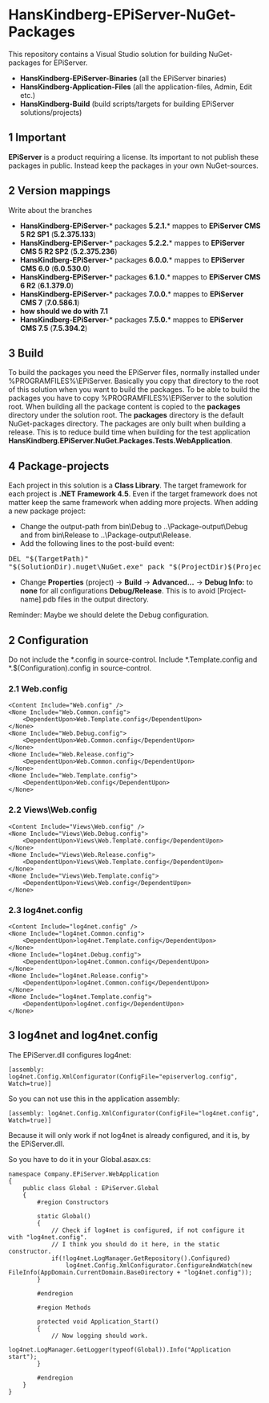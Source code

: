# HansKindberg-EPiServer-NuGet-Packages
This repository contains a Visual Studio solution for building NuGet-packages for EPiServer.
- **HansKindberg-EPiServer-Binaries** (all the EPiServer binaries)
- **HansKindberg-Application-Files** (all the application-files, Admin, Edit etc.)
- **HansKindberg-Build** (build scripts/targets for building EPiServer solutions/projects)

## 1 Important
**EPiServer** is a product requiring a license. Its important to not publish these packages in public. Instead keep the packages in your own NuGet-sources.

## 2 Version mappings
Write about the branches

- **HansKindberg-EPiServer-*** packages **5.2.1.*** mappes to **EPiServer CMS 5 R2 SP1** (**5.2.375.133**)
- **HansKindberg-EPiServer-*** packages **5.2.2.*** mappes to **EPiServer CMS 5 R2 SP2** (**5.2.375.236**)
- **HansKindberg-EPiServer-*** packages **6.0.0.*** mappes to **EPiServer CMS 6.0** (**6.0.530.0**)
- **HansKindberg-EPiServer-*** packages **6.1.0.*** mappes to **EPiServer CMS 6 R2** (**6.1.379.0**)
- **HansKindberg-EPiServer-*** packages **7.0.0.*** mappes to **EPiServer CMS 7** (**7.0.586.1**)
- **how should we do with 7.1**
- **HansKindberg-EPiServer-*** packages **7.5.0.*** mappes to **EPiServer CMS 7.5** (**7.5.394.2**)

## 3 Build
To build the packages you need the EPiServer files, normally installed under %PROGRAMFILES%\EPiServer. Basically you copy that directory to the root of this solution when you want to build the packages.
To be able to build the packages you have to copy %PROGRAMFILES%\EPiServer to the solution root.
When building all the package content is copied to the **packages** directory under the solution root. The **packages** directory is the default NuGet-packages directory. The packages are
only built when building a release. This is to reduce build time when building for the test application **HansKindberg.EPiServer.NuGet.Packages.Tests.WebApplication**.




## 4 Package-projects
Each project in this solution is a **Class Library**. The target framework for each project is **.NET Framework 4.5**. Even if the target framework does not matter keep the same framework when adding more projects.
When adding a new package project:
* Change the output-path from bin\Debug to ..\Package-output\Debug and from bin\Release to ..\Package-output\Release.
* Add the following lines to the post-build event:
<pre>
DEL "$(TargetPath)"
"$(SolutionDir).nuget\NuGet.exe" pack "$(ProjectDir)$(ProjectName).nuspec" -Properties Configuration=$(ConfigurationName) -Version "X.X.X.X"
</pre>
* Change **Properties** (project) -> **Build** -> **Advanced...** -> **Debug Info:** to **none** for all configurations **Debug/Release**. This is to avoid [Project-name].pdb files in the output directory.

Reminder: Maybe we should delete the Debug configuration.

## 2 Configuration
Do not include the *.config in source-control.
Include *.Template.config and *.$(Configuration).config in source-control.

### 2.1 Web.config

	<Content Include="Web.config" />
	<None Include="Web.Common.config">
		<DependentUpon>Web.Template.config</DependentUpon>
	</None>
	<None Include="Web.Debug.config">
		<DependentUpon>Web.Common.config</DependentUpon>
	</None>
	<None Include="Web.Release.config">
		<DependentUpon>Web.Common.config</DependentUpon>
	</None>
	<None Include="Web.Template.config">
		<DependentUpon>Web.config</DependentUpon>
	</None>

### 2.2 Views\Web.config

	<Content Include="Views\Web.config" />
	<None Include="Views\Web.Debug.config">
		<DependentUpon>Views\Web.Template.config</DependentUpon>
	</None>
	<None Include="Views\Web.Release.config">
		<DependentUpon>Views\Web.Template.config</DependentUpon>
	</None>
	<None Include="Views\Web.Template.config">
		<DependentUpon>Views\Web.config</DependentUpon>
	</None>

### 2.3 log4net.config

	<Content Include="log4net.config" />
	<None Include="log4net.Common.config">
		<DependentUpon>log4net.Template.config</DependentUpon>
	</None>
	<None Include="log4net.Debug.config">
		<DependentUpon>log4net.Common.config</DependentUpon>
	</None>
	<None Include="log4net.Release.config">
		<DependentUpon>log4net.Common.config</DependentUpon>
	</None>
	<None Include="log4net.Template.config">
		<DependentUpon>log4net.config</DependentUpon>
	</None>

## 3 log4net and log4net.config
The EPiServer.dll configures log4net:

	[assembly: log4net.Config.XmlConfigurator(ConfigFile="episerverlog.config", Watch=true)]

So you can not use this in the application assembly:

	[assembly: log4net.Config.XmlConfigurator(ConfigFile="log4net.config", Watch=true)]

Because it will only work if not log4net is already configured, and it is, by the EPiServer.dll.

So you have to do it in your Global.asax.cs:

	namespace Company.EPiServer.WebApplication
	{
		public class Global : EPiServer.Global
		{
			#region Constructors

			static Global()
			{
				// Check if log4net is configured, if not configure it with "log4net.config".
				// I think you should do it here, in the static constructor. 
				if(!log4net.LogManager.GetRepository().Configured)
					log4net.Config.XmlConfigurator.ConfigureAndWatch(new FileInfo(AppDomain.CurrentDomain.BaseDirectory + "log4net.config"));
			}

			#endregion

			#region Methods

			protected void Application_Start()
			{
				// Now logging should work.
				log4net.LogManager.GetLogger(typeof(Global)).Info("Application start");
			}

			#endregion
		}
	}



